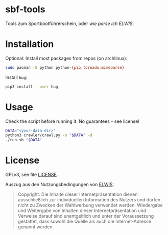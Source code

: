 # sbf-tools
Tools zum Sportbootführerschein, oder *wie parse ich ELWIS*.

# Installation

Optional: Install most packages from repos (on archlinux):

```bash
sudo pacman -S python python-{pip,tornado,mimeparse}
```

Install `hug`:

```bash
pip3 install --user hug
```

# Usage

Check the script before running it. No guarantees - see license!

```bash
DATA="<your-data-dir>"
python3 crawler/crawl.py -o "$DATA" -d 
./run.sh "$DATA"
```

# License

GPLv3, see file [LICENSE](LICENSE).

Auszug aus den Nutzungsbedingungen von [ELWIS](https://elwis.de):

> Copyright:
> Die Inhalte dieser Internetpräsentation dienen ausschließlich zur individuellen Information des Nutzers und dürfen nicht zu Zwecken der Wahlwerbung verwendet werden. Wiedergabe und Weitergabe von Inhalten dieser Internetpräsentation und Verweise darauf sind unentgeltlich und unter der Voraussetzung gestattet, dass sowohl die Quelle als auch die Internet-Adresse genannt werden.
